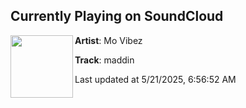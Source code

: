 ## Currently Playing on SoundCloud

[<img align="left" width="100" src="https://i1.sndcdn.com/artworks-pZyCXcG7aoM0BKJj-0fjbCw-t500x500.png">](https://soundcloud.com/mogotvibez/maddin)

**Artist**: Mo Vibez 

**Track**: maddin

Last updated at 5/21/2025, 6:56:52 AM
